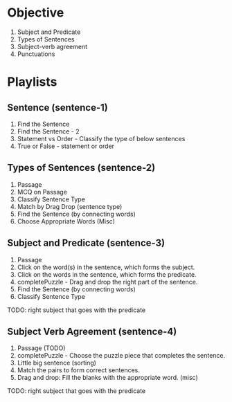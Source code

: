 # Objective

1. Subject and Predicate
2. Types of Sentences
3. Subject-verb agreement
4. Punctuations

# Playlists

## Sentence (sentence-1)

1. Find the Sentence
2. Find the Sentence - 2
3. Statement vs Order - Classify the type of below sentences
4. True or False - statement or order

## Types of Sentences (sentence-2)

1. Passage
2. MCQ on Passage
3. Classify Sentence Type
4. Match by Drag Drop (sentence type)
5. Find the Sentence (by connecting words)
6. Choose Appropriate Words (Misc)

## Subject and Predicate (sentence-3)

1. Passage
2. Click on the word(s) in the sentence, which forms the subject.
3. Click on the words in the sentence, which forms the predicate.
4. completePuzzle - Drag and drop the right part of the sentence.
5. Find the Sentence (by connecting words)
6. Classify Sentence Type

TODO: right subject that goes with the predicate

## Subject Verb Agreement (sentence-4)

1. Passage (TODO)
2. completePuzzle - Choose the puzzle piece that completes the sentence.
3. Little big sentence (sorting)
4. Match the pairs to form correct sentences.
5. Drag and drop: Fill the blanks with the appropriate word. (misc)

TODO: right subject that goes with the predicate
